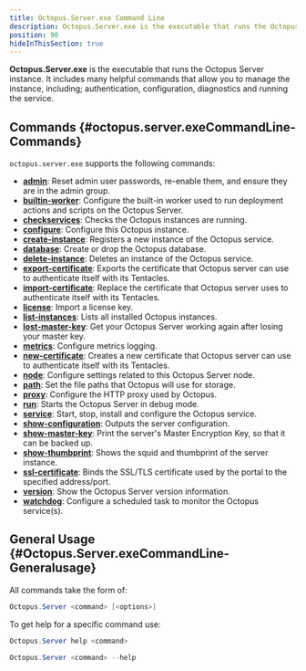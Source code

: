```yaml
---
title: Octopus.Server.exe Command Line
description: Octopus.Server.exe is the executable that runs the Octopus instance, it can also be called from the command line.
position: 90
hideInThisSection: true
---
```


**Octopus.Server.exe** is the executable that runs the Octopus Server instance. It includes many helpful commands that allow you to manage the instance, including; authentication, configuration, diagnostics and running the service.

## Commands {#octopus.server.exeCommandLine-Commands}

`octopus.server.exe` supports the following commands:

- **[admin](/docs\api-and-integration\octopus.server.exe-command-line/admin.md)**:  Reset admin user passwords, re-enable them, and ensure they are in the admin group.
- **[builtin-worker](/docs\api-and-integration\octopus.server.exe-command-line/builtin-worker.md)**:  Configure the built-in worker used to run deployment actions and scripts on the Octopus Server.
- **[checkservices](/docs\api-and-integration\octopus.server.exe-command-line/checkservices.md)**:  Checks the Octopus instances are running.
- **[configure](/docs\api-and-integration\octopus.server.exe-command-line/configure.md)**:  Configure this Octopus instance.
- **[create-instance](/docs\api-and-integration\octopus.server.exe-command-line/create-instance.md)**:  Registers a new instance of the Octopus service.
- **[database](/docs\api-and-integration\octopus.server.exe-command-line/database.md)**:  Create or drop the Octopus database.
- **[delete-instance](/docs\api-and-integration\octopus.server.exe-command-line/delete-instance.md)**:  Deletes an instance of the Octopus service.
- **[export-certificate](/docs\api-and-integration\octopus.server.exe-command-line/export-certificate.md)**:  Exports the certificate that Octopus server can use to authenticate itself with its Tentacles.
- **[import-certificate](/docs\api-and-integration\octopus.server.exe-command-line/import-certificate.md)**:  Replace the certificate that Octopus server uses to authenticate itself with its Tentacles.
- **[license](/docs\api-and-integration\octopus.server.exe-command-line/license.md)**:  Import a license key.
- **[list-instances](/docs\api-and-integration\octopus.server.exe-command-line/list-instances.md)**:  Lists all installed Octopus instances.
- **[lost-master-key](/docs\api-and-integration\octopus.server.exe-command-line/lost-master-key.md)**:  Get your Octopus Server working again after losing your master key.
- **[metrics](/docs\api-and-integration\octopus.server.exe-command-line/metrics.md)**:  Configure metrics logging.
- **[new-certificate](/docs\api-and-integration\octopus.server.exe-command-line/new-certificate.md)**:  Creates a new certificate that Octopus server can use to authenticate itself with its Tentacles.
- **[node](/docs\api-and-integration\octopus.server.exe-command-line/node.md)**:  Configure settings related to this Octopus Server node.
- **[path](/docs\api-and-integration\octopus.server.exe-command-line/path.md)**:  Set the file paths that Octopus will use for storage.
- **[proxy](/docs\api-and-integration\octopus.server.exe-command-line/proxy.md)**:  Configure the HTTP proxy used by Octopus.
- **[run](/docs\api-and-integration\octopus.server.exe-command-line/run.md)**:  Starts the Octopus Server in debug mode.
- **[service](/docs\api-and-integration\octopus.server.exe-command-line/service.md)**:  Start, stop, install and configure the Octopus service.
- **[show-configuration](/docs\api-and-integration\octopus.server.exe-command-line/show-configuration.md)**:  Outputs the server configuration.
- **[show-master-key](/docs\api-and-integration\octopus.server.exe-command-line/show-master-key.md)**:  Print the server's Master Encryption Key, so that it can be backed up.
- **[show-thumbprint](/docs\api-and-integration\octopus.server.exe-command-line/show-thumbprint.md)**:  Shows the squid and thumbprint of the server instance.
- **[ssl-certificate](/docs\api-and-integration\octopus.server.exe-command-line/ssl-certificate.md)**:  Binds the SSL/TLS certificate used by the portal to the specified address/port.
- **[version](/docs\api-and-integration\octopus.server.exe-command-line/version.md)**:  Show the Octopus Server version information.
- **[watchdog](/docs\api-and-integration\octopus.server.exe-command-line/watchdog.md)**:  Configure a scheduled task to monitor the Octopus service(s).

## General Usage {#Octopus.Server.exeCommandLine-Generalusage}

All commands take the form of:

```powershell
Octopus.Server <command> [<options>]
```

To get help for a specific command use:

```powershell Octopus 3.14 or earlier
Octopus.Server help <command>
```

```powershell Octopus 3.15 or later
Octopus.Server <command> --help
```
